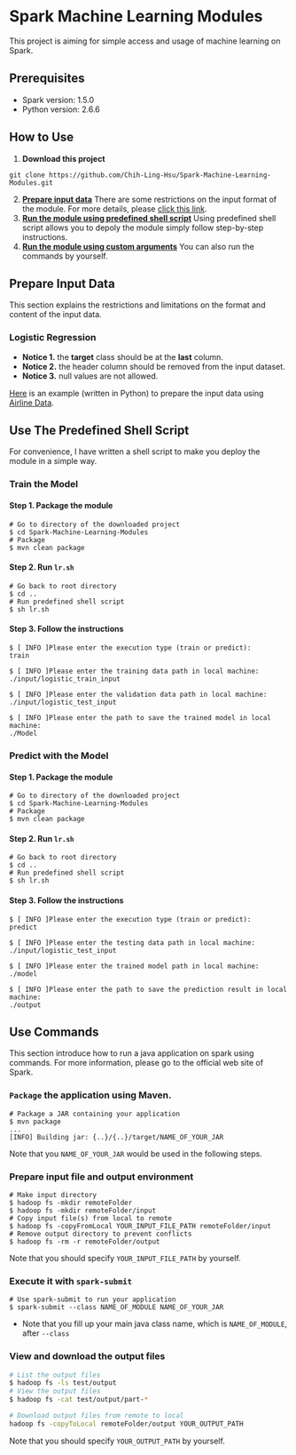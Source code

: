 # Spark Machine Learning Modules

This project is aiming for simple access and usage of machine learning on Spark.

## Prerequisites
- Spark version: 1.5.0
- Python version: 2.6.6

## How to Use

1. **Download this project**
```git
git clone https://github.com/Chih-Ling-Hsu/Spark-Machine-Learning-Modules.git
```
2. **[Prepare input data](#prepare-input-data)**
There are some restrictions on the input format of the module.   For more details, please [click this link](#prepare-input-data).
3. **[Run the module using predefined shell script](#use-the-predefined-shell-script)**
Using predefined shell script allows you to depoly the module simply follow step-by-step instructions.
4. **[Run the module using custom arguments](#use-commands)**
You can also run the commands by yourself.

## Prepare Input Data
This section explains the restrictions and limitations on the format and content of the input data.

### Logistic Regression
- **Notice 1.** the **target** class should be at the **last** column.
- **Notice 2.** the header column should be removed from the input dataset.
- **Notice 3.** null values are not allowed.

[Here](https://hackmd.io/s/SkEYWCnjg) is an example (written in Python) to prepare the input data using [Airline Data](http://stat-computing.org/dataexpo/2009/the-data.html).

## Use The Predefined Shell Script

For convenience, I have written a shell script to make you deploy the module in a simple way.

### Train the Model

#### Step 1. Package the module
```shell=
# Go to directory of the downloaded project
$ cd Spark-Machine-Learning-Modules
# Package
$ mvn clean package
```
#### Step 2. Run `lr.sh`
```shell=
# Go back to root directory
$ cd ..
# Run predefined shell script
$ sh lr.sh
```

#### Step 3. Follow the instructions
```shell=
$ [ INFO ]Please enter the execution type (train or predict):
train
```
```shell=
$ [ INFO ]Please enter the training data path in local machine:
./input/logistic_train_input
```
```shell=
$ [ INFO ]Please enter the validation data path in local machine:
./input/logistic_test_input
```
```shell=
$ [ INFO ]Please enter the path to save the trained model in local machine:
./Model
```
### Predict with the Model

#### Step 1. Package the module
```shell=
# Go to directory of the downloaded project
$ cd Spark-Machine-Learning-Modules
# Package
$ mvn clean package
```
#### Step 2. Run `lr.sh`
```shell=
# Go back to root directory
$ cd ..
# Run predefined shell script
$ sh lr.sh
```

#### Step 3. Follow the instructions
```shell=
$ [ INFO ]Please enter the execution type (train or predict):
predict
```
```shell=
$ [ INFO ]Please enter the testing data path in local machine:
./input/logistic_test_input
```
```shell=
$ [ INFO ]Please enter the trained model path in local machine:
./model
```
```shell=
$ [ INFO ]Please enter the path to save the prediction result in local machine:
./output
```

## Use Commands

This section introduce how to run a java application on spark using commands.   For more information, please go to the official web site of Spark.

### `Package` the application using Maven.
```shell
# Package a JAR containing your application
$ mvn package
...
[INFO] Building jar: {..}/{..}/target/NAME_OF_YOUR_JAR
```

Note that you `NAME_OF_YOUR_JAR` would be used in the following steps.

### Prepare input file and output environment
```shell
# Make input directory
$ hadoop fs -mkdir remoteFolder
$ hadoop fs -mkdir remoteFolder/input
# Copy input file(s) from local to remote
$ hadoop fs -copyFromLocal YOUR_INPUT_FILE_PATH remoteFolder/input
# Remove output directory to prevent conflicts 
$ hadoop fs -rm -r remoteFolder/output
```

Note that you should specify `YOUR_INPUT_FILE_PATH` by yourself.

### Execute it with `spark-submit`
```shell
# Use spark-submit to run your application
$ spark-submit --class NAME_OF_MODULE NAME_OF_YOUR_JAR
```
- Note that you fill up your main java class name, which is `NAME_OF_MODULE`, after ````--class````

### View and download the output files
```sh
# List the output files
$ hadoop fs -ls test/output
# View the output files
$ hadoop fs -cat test/output/part-*
```
```sh
# Download output files from remote to local
hadoop fs -copyToLocal remoteFolder/output YOUR_OUTPUT_PATH
```

Note that you should specify `YOUR_OUTPUT_PATH` by yourself.
